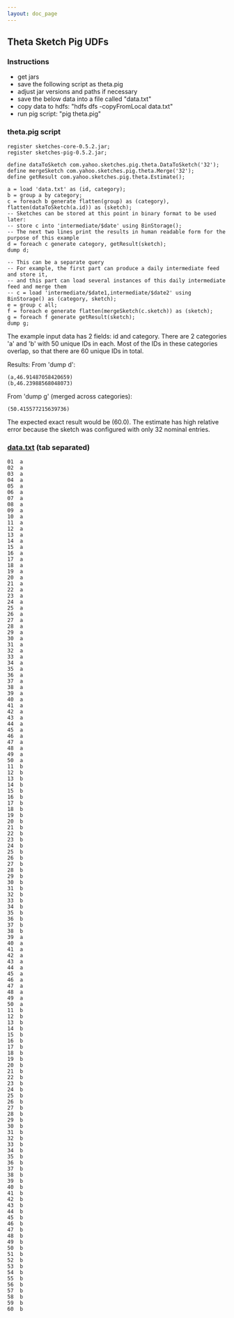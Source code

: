 ```yaml
---
layout: doc_page
---
```


## Theta Sketch Pig UDFs

### Instructions

* get jars
* save the following script as theta.pig
* adjust jar versions and paths if necessary
* save the below data into a file called "data.txt"
* copy data to hdfs: "hdfs dfs -copyFromLocal data.txt"
* run pig script: "pig theta.pig"

### theta.pig script

    register sketches-core-0.5.2.jar;
    register sketches-pig-0.5.2.jar;

    define dataToSketch com.yahoo.sketches.pig.theta.DataToSketch('32');
    define mergeSketch com.yahoo.sketches.pig.theta.Merge('32');
    define getResult com.yahoo.sketches.pig.theta.Estimate();

    a = load 'data.txt' as (id, category);
    b = group a by category;
    c = foreach b generate flatten(group) as (category), flatten(dataToSketch(a.id)) as (sketch);
    -- Sketches can be stored at this point in binary format to be used later:
    -- store c into 'intermediate/$date' using BinStorage();
    -- The next two lines print the results in human readable form for the purpose of this example
    d = foreach c generate category, getResult(sketch);
    dump d;

    -- This can be a separate query
    -- For example, the first part can produce a daily intermediate feed and store it,
    -- and this part can load several instances of this daily intermediate feed and merge them
    -- c = load 'intermediate/$date1,intermediate/$date2' using BinStorage() as (category, sketch);
    e = group c all;
    f = foreach e generate flatten(mergeSketch(c.sketch)) as (sketch);
    g = foreach f generate getResult(sketch);
    dump g;

The example input data has 2 fields: id and category.
There are 2 categories 'a' and 'b' with 50 unique IDs in each.
Most of the IDs in these categories overlap, so that there are 60 unique IDs in total.

Results:
From 'dump d':

    (a,46.91487058420659)
    (b,46.23988568048073)

From 'dump g' (merged across categories):

    (50.415577215639736)

The expected exact result would be (60.0). The estimate has high relative error because the sketch was configured with only 32 nominal entries.

### [data.txt](data.txt) (tab separated)
    01	a
    02	a
    03	a
    04	a
    05	a
    06	a
    07	a
    08	a
    09	a
    10	a
    11	a
    12	a
    13	a
    14	a
    15	a
    16	a
    17	a
    18	a
    19	a
    20	a
    21	a
    22	a
    23	a
    24	a
    25	a
    26	a
    27	a
    28	a
    29	a
    30	a
    31	a
    32	a
    33	a
    34	a
    35	a
    36	a
    37	a
    38	a
    39	a
    40	a
    41	a
    42	a
    43	a
    44	a
    45	a
    46	a
    47	a
    48	a
    49	a
    50	a
    11	b
    12	b
    13	b
    14	b
    15	b
    16	b
    17	b
    18	b
    19	b
    20	b
    21	b
    22	b
    23	b
    24	b
    25	b
    26	b
    27	b
    28	b
    29	b
    30	b
    31	b
    32	b
    33	b
    34	b
    35	b
    36	b
    37	b
    38	b
    39	a
    40	a
    41	a
    42	a
    43	a
    44	a
    45	a
    46	a
    47	a
    48	a
    49	a
    50	a
    11	b
    12	b
    13	b
    14	b
    15	b
    16	b
    17	b
    18	b
    19	b
    20	b
    21	b
    22	b
    23	b
    24	b
    25	b
    26	b
    27	b
    28	b
    29	b
    30	b
    31	b
    32	b
    33	b
    34	b
    35	b
    36	b
    37	b
    38	b
    39	b
    40	b
    41	b
    42	b
    43	b
    44	b
    45	b
    46	b
    47	b
    48	b
    49	b
    50	b
    51	b
    52	b
    53	b
    54	b
    55	b
    56	b
    57	b
    58	b
    59	b
    60	b
